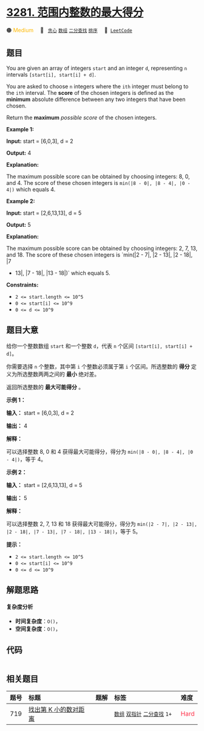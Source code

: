 # [3281. 范围内整数的最大得分](https://leetcode.com/problems/maximize-score-of-numbers-in-ranges)

🟠 <font color=#ffb800>Medium</font>&emsp; 🔖&ensp; [`贪心`](/outline/tag/greedy.md) [`数组`](/outline/tag/array.md) [`二分查找`](/outline/tag/binary-search.md) [`排序`](/outline/tag/sorting.md)&emsp; 🔗&ensp;[`LeetCode`](https://leetcode.com/problems/maximize-score-of-numbers-in-ranges)

## 题目

You are given an array of integers `start` and an integer `d`, representing
`n` intervals `[start[i], start[i] + d]`.

You are asked to choose `n` integers where the `ith` integer must belong to
the `ith` interval. The **score** of the chosen integers is defined as the
**minimum** absolute difference between any two integers that have been
chosen.

Return the **maximum** _possible score_ of the chosen integers.



**Example 1:**

**Input:** start = [6,0,3], d = 2

**Output:** 4

**Explanation:**

The maximum possible score can be obtained by choosing integers: 8, 0, and 4.
The score of these chosen integers is `min(|8 - 0|, |8 - 4|, |0 - 4|)` which
equals 4.

**Example 2:**

**Input:** start = [2,6,13,13], d = 5

**Output:** 5

**Explanation:**

The maximum possible score can be obtained by choosing integers: 2, 7, 13, and
18. The score of these chosen integers is `min(|2 - 7|, |2 - 13|, |2 - 18|, |7
- 13|, |7 - 18|, |13 - 18|)` which equals 5.



**Constraints:**

  * `2 <= start.length <= 10^5`
  * `0 <= start[i] <= 10^9`
  * `0 <= d <= 10^9`


## 题目大意

给你一个整数数组 `start` 和一个整数 `d`，代表 `n` 个区间 `[start[i], start[i] + d]`。

你需要选择 `n` 个整数，其中第 `i` 个整数必须属于第 `i` 个区间。所选整数的 **得分** 定义为所选整数两两之间的 **最小** 绝对差。

返回所选整数的 **最大可能得分** 。



**示例 1：**

**输入：** start = [6,0,3], d = 2

**输出：** 4

**解释：**

可以选择整数 8, 0 和 4 获得最大可能得分，得分为 `min(|8 - 0|, |8 - 4|, |0 - 4|)`，等于 4。

**示例 2：**

**输入：** start = [2,6,13,13], d = 5

**输出：** 5

**解释：**

可以选择整数 2, 7, 13 和 18 获得最大可能得分，得分为 `min(|2 - 7|, |2 - 13|, |2 - 18|, |7 - 13|,
|7 - 18|, |13 - 18|)`，等于 5。



**提示：**

  * `2 <= start.length <= 10^5`
  * `0 <= start[i] <= 10^9`
  * `0 <= d <= 10^9`


## 解题思路

#### 复杂度分析

- **时间复杂度**：`O()`，
- **空间复杂度**：`O()`，

## 代码

```javascript

```

## 相关题目

<!-- prettier-ignore -->
| 题号 | 标题 | 题解 | 标签 | 难度 |
| :------: | :------ | :------: | :------ | :------ |
| 719 | [找出第 K 小的数对距离](https://leetcode.com/problems/find-k-th-smallest-pair-distance) |  |  [`数组`](/outline/tag/array.md) [`双指针`](/outline/tag/two-pointers.md) [`二分查找`](/outline/tag/binary-search.md) `1+` | <font color=#ff334b>Hard</font> |

<style>
.blue {
    background-color: #096dd9;
    padding: 0.25rem 0.5rem;
    margin: 0;
    font-size: 0.85em;
    border-radius: 3px;
    color: white;
    font-weight: 500;
}
table th:first-of-type { width: 10%; }
table th:nth-of-type(2) { width: 35%; }
table th:nth-of-type(3) { width: 10%; }
table th:nth-of-type(4) { width: 35%; }
table th:nth-of-type(5) { width: 10%; }
</style>
